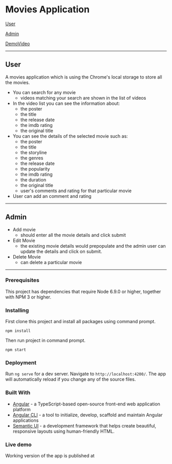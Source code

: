 # Movies Application

[User](#user)

[Admin](#admin)

[DemoVideo](https://drive.google.com/drive/folders/1BXapVFoXJq5xn4BHPTMHHqh-4-QLkf31?usp=sharing)

------

## User

A movies application which is using the Chrome's local storage to store all the movies.
* You can search for any movie
  * videos matching your search are shown in the list of videos
* In the video list you can see the information about:
  * the poster
  * the title
  * the release date
  * the imdb rating
  * the original title
* You can see the details of the selected movie such as:
  * the poster
  * the title
  * the storyline
  * the genres
  * the release date
  * the popularity
  * the imdb rating
  * the duration
  * the original title
  * user's comments and rating for that particular movie
* User can add an comment and rating
------
## Admin

* Add movie
    * should enter all the movie details and click submit
* Edit Movie
    * the existing movie details would prepopulate and the admin user can update the details and click on submit.
* Delete Movie
    * can delete a particular movie
------
### Prerequisites

This project has dependencies that require Node 6.9.0 or higher, together with NPM 3 or higher.

### Installing

First clone this project and install all packages using command prompt.

```
npm install
```

Then run project in command prompt.
```
npm start
```

### Deployment

Run `ng serve` for a dev server. Navigate to `http://localhost:4200/`. The app will automatically reload if you change any of the source files.

### Built With

* [Angular](https://angular.io/) - a TypeScript-based open-source front-end web application platform 
* [Angular CLI](https://cli.angular.io/) -  a tool to initialize, develop, scaffold and maintain Angular applications
* [Semantic UI](https://semantic-ui.com/) - a development framework that helps create beautiful, responsive layouts using human-friendly HTML.

### Live demo

Working version of the app is published at 
